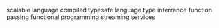scalable language
compiled typesafe language
type inferrance
function passing
functional programming
streaming services

